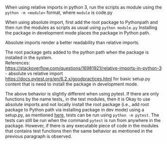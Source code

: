 
When using relative imports in python 3, run the scripts as module using the `python -m <module>` format, where `module` is code.py

When using absolute import, first add the root package to Pythonpath and then run the modules as scripts as usual using `python module.py`
Installing the package in development mode places the package in Python path.

Absolute imports render a better readability than relative imports.

The root package gets added to the python path when the package is installed in the system. <br/>
References: <br/>
https://stackoverflow.com/questions/16981921/relative-imports-in-python-3 - absolute vs relative import<br/>
https://docs.pytest.org/en/6.2.x/goodpractices.html for basic setup.py content that is need to install the package in development mode.

The above behavior is slightly different when using pytest. If there are only functions by the name tests_<something> in the test modules, then it is Okay to use absolute imports and not locally install the root package (i.e., add root package to Python path via installing package in dev mode) using a setup.py, as mentioned [here](https://docs.pytest.org/en/6.2.x/goodpractices.html), tests can be run using `python -m pytest`. The tests can still be run when the command `pytest` is run from anywhere in the package. However, if there is any executable piece of code in the modules that contains test functions then the same behavior as mentioned in the previous paragraph is observed.
